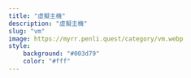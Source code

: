 ```yaml
---
title: "虛擬主機"
description: "虛擬主機"
slug: "vm"
image: https://myrr.penli.quest/category/vm.webp
style:
    background: "#003d79"
    color: "#fff"
---
```

